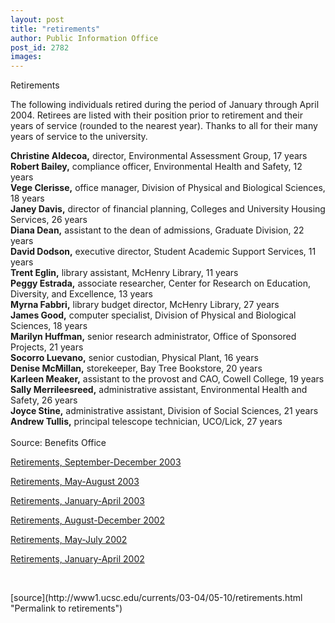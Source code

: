 ```yaml
---
layout: post
title: "retirements"
author: Public Information Office
post_id: 2782
images:
---
```


<p class="pagehead">
  Retirements
</p>
<p>
  The following individuals retired during the period of January through April 2004. Retirees are listed with their position prior to retirement and their years of service (rounded to the nearest year). Thanks to all for their many years of service to the university.
</p>
<p>
  <b>Christine Aldecoa,</b> director, Environmental Assessment Group, 17 years<b><br>
  Robert Bailey,</b> compliance officer, Environmental Health and Safety, 12 years<b><br>
  Vege Clerisse,</b> office manager, Division of Physical and Biological Sciences, 18 years <b><br>
  Janey Davis,</b> director of financial planning, Colleges and University Housing Services, 26 years<b><br>
  Diana Dean,</b> assistant to the dean of admissions, Graduate Division, 22 years<b><br>
  David Dodson,</b> executive director, Student Academic Support Services, 11 years<br>
  <b>Trent Eglin,</b> library assistant, McHenry Library, 11 years<b><br>
  Peggy Estrada,</b> associate researcher, Center for Research on Education, Diversity, and Excellence, 13 years<br>
  <b>Myrna Fabbri,</b> library budget director, McHenry Library, 27 years<br>
  <b>James Good,</b> computer specialist, Division of Physical and Biological Sciences, 18 years<br>
  <b>Marilyn Huffman,</b> senior research administrator, Office of Sponsored Projects, 21 years<br>
  <b>Socorro Luevano,</b> senior custodian, Physical Plant, 16 years<br>
  <b>Denise McMillan,</b> storekeeper, Bay Tree Bookstore, 20 years <b><br>
  Karleen Meaker,</b> assistant to the provost and CAO, Cowell College, 19 years<b><br></b><b>Sally Merrileesreed,</b> administrative assistant, Environmental Health and Safety, 26 years<br>
  <b>Joyce Stine,</b> administrative assistant, Division of Social Sciences, 21 years<br>
  <b>Andrew Tullis,</b> principal telescope technician, UCO/Lick, 27 years<br>
  <br>
  Source: Benefits Office
</p>
<p>
  <a href="http://currents.ucsc.edu/03-04/01-19/retirements.html">Retirements, September-December 2003</a>
</p>
<p>
  <a href="http://currents.ucsc.edu/03-04/10-06/retirements.html">Retirements, May-August 2003</a>
</p>
<p>
  <a href="http://www.ucsc.edu/currents/02-03/05-19/retirements.html">Retirements, January-April 2003</a>
</p>
<p>
  <a href="http://www.ucsc.edu/currents/02-03/01-20/retirements.html">Retirements, August-December 2002</a>
</p>
<p>
  <a href="http://www.ucsc.edu/currents/02-03/09-16/retirements.html">Retirements, May-July 2002</a>
</p>
<p>
  <a href="http://www.ucsc.edu/currents/01-02/05-20/retirements.html">Retirements, January-April 2002</a>
</p>
<p>
  <br>
</p>
<p>

</p>
<p>

</p>
[source](http://www1.ucsc.edu/currents/03-04/05-10/retirements.html "Permalink to retirements")
